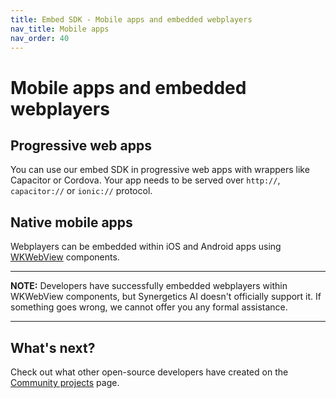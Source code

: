 ```yaml
---
title: Embed SDK - Mobile apps and embedded webplayers
nav_title: Mobile apps
nav_order: 40
---
```


# Mobile apps and embedded webplayers

## Progressive web apps

You can use our embed SDK in progressive web apps with wrappers like Capacitor or Cordova. Your app needs to be served over `http://`, `capacitor://` or `ionic://` protocol.

## Native mobile apps

Webplayers can be embedded within iOS and Android apps using [WKWebView](https://developer.apple.com/documentation/webkit/wkwebview) components.

---

**NOTE:** Developers have successfully embedded webplayers within WKWebView components, but Synergetics AI doesn't officially support it. If something goes wrong, we cannot offer you any formal assistance.

---

## What's next?

Check out what other open-source developers have created on the [Community projects](/community/) page.
